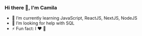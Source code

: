 ### Hi there 👋, I'm Camila

- 🌱 I’m currently learning JavaScript, ReactJS, NextJS, NodeJS
- 🤔 I’m looking for help with SQL
- ⚡ Fun fact: I ❤️ 🎷
